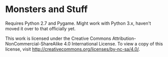 # Monsters and Stuff

Requires Python 2.7 and Pygame.
Might work with Python 3.x, haven't moved it over to that officially yet.

This work is licensed under the Creative Commons Attribution-NonCommercial-ShareAlike 4.0 International License.
To view a copy of this license, visit http://creativecommons.org/licenses/by-nc-sa/4.0/.
